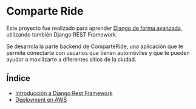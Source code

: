 Comparte Ride
=============

Este proyecto fue realizado para aprender [Django de forma avanzada](https://platzi.com/clases/django-avanzado/), utilizando también Django REST Framework.

Se desarrola la parte backend de ComparteRide, una aplicación que te permite conectarte con usuarios que tienen automóviles y que te pueden ayudar a movilizarte a diferentes sitios de la ciudad.

## Índice

* [Introducción a Django Rest Framework](./doc/introduction.md)
* [Deployment en AWS](./doc/deployment.md)

